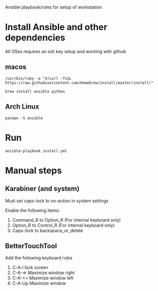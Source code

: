 Ansible playbook/roles for setup of workstation


# Install Ansible and other dependencies

All OSes requires an ssh key setup and working with github


## macos
```
/usr/bin/ruby -e "$(curl -fsSL https://raw.githubusercontent.com/Homebrew/install/master/install)"

brew install ansible python
```

## Arch Linux
```
pacman -S ansible

```

# Run
```
ansible-playbook install.yml
```

# Manual steps

## Karabiner (and system)
Must set caps-lock to no-action in system settings

Enable the following items:

1. Command_R to Option_R (For internal keyboard only)
2. Option_R to Control_R (For internal keyboard only)
3. Caps-lock to backspace_or_delete

## BetterTouchTool
Add the following keyboard rules
1. C-A-l lock screen
2. C-A-=> Maximize window right
3. C-A-<= Maximize window left
4. C-A-Up Maximize window
